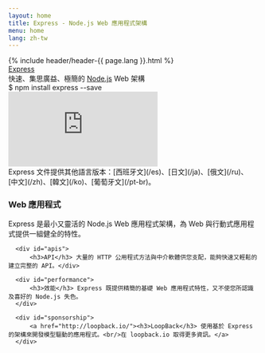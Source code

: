 ```yaml
---
layout: home
title: Express - Node.js Web 應用程式架構
menu: home
lang: zh-tw
---
```

<section id="home-content">
  {% include header/header-{{ page.lang }}.html %}
  <div id="overlay"></div>
  <div id="homepage-leftpane" class="pane">
    <section id="description">
        <div class="express"><a href="/">Express</a></div>
        <span class="description">快速、集思廣益、極簡的 <a href='http://nodejs.org'>Node.js</a> Web 架構</span>
    </section>
    <div id="install-command">$ npm install express --save</div>
  </div>
  <div id="homepage-rightpane" class="pane">
    <iframe src="https://www.youtube.com/embed/HxGt_3F0ULg" frameborder="0" allowfullscreen></iframe>
  </div>
</section>

<section id="doc-langs" markdown="1">
  Express 文件提供其他語言版本：[西班牙文](/es)、[日文](/ja)、[俄文](/ru)、
[中文](/zh)、[韓文](/ko)、[葡萄牙文](/pt-br)。
</section>

<section id="intro">
  <div id="boxes" class="clearfix">
      <div id="web-applications">
          <h3>Web 應用程式</h3> Express 是最小又靈活的 Node.js Web 應用程式架構，為 Web 與行動式應用程式提供一組健全的特性。</div>

      <div id="apis">
          <h3>API</h3> 大量的 HTTP 公用程式方法與中介軟體供您支配，能夠快速又輕鬆的建立完整的 API。</div>

      <div id="performance">
          <h3>效能</h3> Express 既提供精簡的基礎 Web 應用程式特性，又不使您所認識及喜好的 Node.js 失色。
      </div>

      <div id="sponsorship">
          <a href="http://loopback.io/"><h3>LoopBack</h3> 使用基於 Express 的架構來開發模型驅動的應用程式。<br/>在 loopback.io 取得更多資訊。</a>
      </div>
  </div>

</section>

<!--
<section id="announcements">
  {% include announcement/announcement-{{ page.lang }}.md %}
</section>
-->
